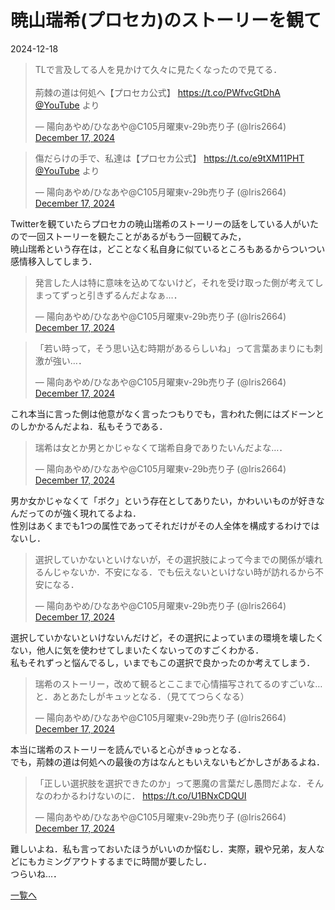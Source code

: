 # 暁山瑞希(プロセカ)のストーリーを観て

2024-12-18  

<blockquote class="twitter-tweet"><p lang="ja" dir="ltr">TLで言及してる人を見かけて久々に見たくなったので見てる．<br><br>荊棘の道は何処へ【プロセカ公式】 <a href="https://t.co/PWfvcGtDhA">https://t.co/PWfvcGtDhA</a><br> <a href="https://twitter.com/YouTube?ref_src=twsrc%5Etfw">@YouTube</a> より</p>&mdash; 陽向あやめ/ひなあや@C105月曜東v-29b売り子 (@Iris2664) <a href="https://twitter.com/Iris2664/status/1869050561385177478?ref_src=twsrc%5Etfw">December 17, 2024</a></blockquote> <script async src="https://platform.twitter.com/widgets.js" charset="utf-8"></script> 

<blockquote class="twitter-tweet"><p lang="ja" dir="ltr">傷だらけの手で、私達は【プロセカ公式】 <a href="https://t.co/e9tXM11PHT">https://t.co/e9tXM11PHT</a><br> <a href="https://twitter.com/YouTube?ref_src=twsrc%5Etfw">@YouTube</a> より</p>&mdash; 陽向あやめ/ひなあや@C105月曜東v-29b売り子 (@Iris2664) <a href="https://twitter.com/Iris2664/status/1869069291129360634?ref_src=twsrc%5Etfw">December 17, 2024</a></blockquote> <script async src="https://platform.twitter.com/widgets.js" charset="utf-8"></script> 

Twitterを観ていたらプロセカの暁山瑞希のストーリーの話をしている人がいたので一回ストーリーを観たことがあるがもう一回観てみた，  
暁山瑞希という存在は，どことなく私自身に似ているところもあるからついつい感情移入してしまう．  

<blockquote class="twitter-tweet"><p lang="ja" dir="ltr">発言した人は特に意味を込めてないけど，それを受け取った側が考えてしまってずっと引きずるんだよなぁ…．</p>&mdash; 陽向あやめ/ひなあや@C105月曜東v-29b売り子 (@Iris2664) <a href="https://twitter.com/Iris2664/status/1869051982998282519?ref_src=twsrc%5Etfw">December 17, 2024</a></blockquote> <script async src="https://platform.twitter.com/widgets.js" charset="utf-8"></script> 

<blockquote class="twitter-tweet"><p lang="ja" dir="ltr">「若い時って，そう思い込む時期があるらしいね」って言葉あまりにも刺激が強い…．</p>&mdash; 陽向あやめ/ひなあや@C105月曜東v-29b売り子 (@Iris2664) <a href="https://twitter.com/Iris2664/status/1869052660055519352?ref_src=twsrc%5Etfw">December 17, 2024</a></blockquote> <script async src="https://platform.twitter.com/widgets.js" charset="utf-8"></script> 

これ本当に言った側は他意がなく言ったつもりでも，言われた側にはズドーンとのしかかるんだよね．私もそうである．  

<blockquote class="twitter-tweet"><p lang="ja" dir="ltr">瑞希は女とか男とかじゃなくて瑞希自身でありたいんだよな…．</p>&mdash; 陽向あやめ/ひなあや@C105月曜東v-29b売り子 (@Iris2664) <a href="https://twitter.com/Iris2664/status/1869056853088629184?ref_src=twsrc%5Etfw">December 17, 2024</a></blockquote> <script async src="https://platform.twitter.com/widgets.js" charset="utf-8"></script> 

男か女かじゃなくて「ボク」という存在としてありたい，かわいいものが好きなんだってのが強く現れてるよね．  
性別はあくまでも1つの属性であってそれだけがその人全体を構成するわけではないし．  

<blockquote class="twitter-tweet"><p lang="ja" dir="ltr">選択していかないといけないが，その選択肢によって今までの関係が壊れるんじゃないか．不安になる．でも伝えないといけない時が訪れるから不安になる．</p>&mdash; 陽向あやめ/ひなあや@C105月曜東v-29b売り子 (@Iris2664) <a href="https://twitter.com/Iris2664/status/1869060345412862059?ref_src=twsrc%5Etfw">December 17, 2024</a></blockquote> <script async src="https://platform.twitter.com/widgets.js" charset="utf-8"></script> 

選択していかないといけないんだけど，その選択によっていまの環境を壊したくない，他人に気を使わせてしまいたくないってのすごくわかる．  
私もそれずっと悩んでるし，いまでもこの選択で良かったのか考えてしまう．  

<blockquote class="twitter-tweet"><p lang="ja" dir="ltr">瑞希のストーリー，改めて観るとここまで心情描写されてるのすごいな…と．あとあたしがキュッとなる．（見ててつらくなる）</p>&mdash; 陽向あやめ/ひなあや@C105月曜東v-29b売り子 (@Iris2664) <a href="https://twitter.com/Iris2664/status/1869062968383783270?ref_src=twsrc%5Etfw">December 17, 2024</a></blockquote> <script async src="https://platform.twitter.com/widgets.js" charset="utf-8"></script> 

本当に瑞希のストーリーを読んでいると心がきゅっとなる．  
でも，荊棘の道は何処への最後の方はなんともいえないもどかしさがあるよね．  

<blockquote class="twitter-tweet"><p lang="ja" dir="ltr">「正しい選択肢を選択できたのか」って悪魔の言葉だし愚問だよな．そんなのわかるわけないのに． <a href="https://t.co/U1BNxCDQUI">https://t.co/U1BNxCDQUI</a></p>&mdash; 陽向あやめ/ひなあや@C105月曜東v-29b売り子 (@Iris2664) <a href="https://twitter.com/Iris2664/status/1869082391840711059?ref_src=twsrc%5Etfw">December 17, 2024</a></blockquote> <script async src="https://platform.twitter.com/widgets.js" charset="utf-8"></script> 

難しいよね．私も言っておいたほうがいいのか悩むし．実際，親や兄弟，友人などにもカミングアウトするまでに時間が要したし．  
つらいね...．

[一覧へ](../index.md)

